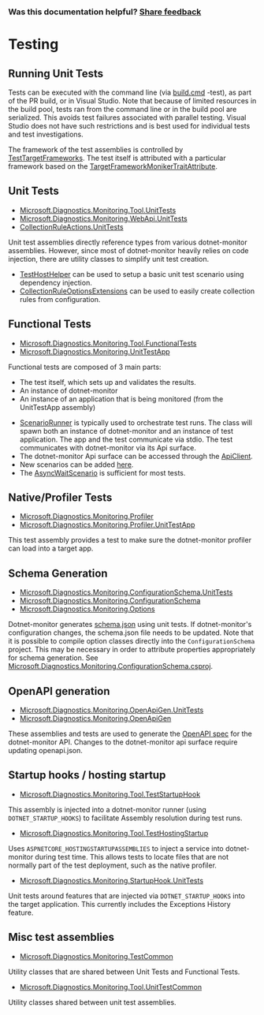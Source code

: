 
### Was this documentation helpful? [Share feedback](https://www.research.net/r/DGDQWXH?src=documentation%2FlearningPath%2Ftesting)

# Testing

## Running Unit Tests

Tests can be executed with the command line (via [build.cmd](../../Build.cmd) -test), as part of the PR build, or in Visual Studio. Note that because of limited resources in the build pool, tests ran from the command line or in the build pool are serialized. This avoids test failures associated with parallel testing. Visual Studio does not have such restrictions and is best used for individual tests and test investigations. 

The framework of the test assemblies is controlled by [TestTargetFrameworks](../../eng/Versions.props). The test itself is attributed with a particular framework based on the [TargetFrameworkMonikerTraitAttribute](../../src/Tests/Microsoft.Diagnostics.Monitoring.TestCommon/TargetFrameworkMonikerTraitAttribute.cs).

## Unit Tests

- [Microsoft.Diagnostics.Monitoring.Tool.UnitTests](../../src/Tests/Microsoft.Diagnostics.Monitoring.Tool.UnitTests)
- [Microsoft.Diagnostics.Monitoring.WebApi.UnitTests](../../src/Tests/Microsoft.Diagnostics.Monitoring.WebApi.UnitTests/)
- [CollectionRuleActions.UnitTests](../../src/Tests/CollectionRuleActions.UnitTests/)

Unit test assemblies directly reference types from various dotnet-monitor assemblies. However, since most of dotnet-monitor heavily relies on code injection, there are utility classes to simplify unit test creation. 

- [TestHostHelper](../../src/Tests/Microsoft.Diagnostics.Monitoring.Tool.UnitTestCommon/TestHostHelper.cs) can be used to setup a basic unit test scenario using dependency injection.
- [CollectionRuleOptionsExtensions](../../src/Tests/Microsoft.Diagnostics.Monitoring.Tool.UnitTestCommon/Options/CollectionRuleOptionsExtensions.cs) can be used to easily create collection rules from configuration.

## Functional Tests

- [Microsoft.Diagnostics.Monitoring.Tool.FunctionalTests](../../src/Tests/Microsoft.Diagnostics.Monitoring.Tool.FunctionalTests)
- [Microsoft.Diagnostics.Monitoring.UnitTestApp](../../src/Tests/Microsoft.Diagnostics.Monitoring.UnitTestApp/)

Functional tests are composed of 3 main parts:
- The test itself, which sets up and validates the results.
- An instance of dotnet-monitor
- An instance of an application that is being monitored (from the UnitTestApp assembly)

* [ScenarioRunner](../../src/Tests/Microsoft.Diagnostics.Monitoring.Tool.FunctionalTests/Runners/ScenarioRunner.cs) is typically used to orchestrate test runs. The class will spawn both an instance of dotnet-monitor and an instance of test application. The app and the test communicate via stdio. The test communicates with dotnet-monitor via its Api surface.
* The dotnet-monitor Api surface can be accessed through the [ApiClient](../../src/Tests/Microsoft.Diagnostics.Monitoring.Tool.FunctionalTests/HttpApi/ApiClient.cs).
* New scenarios can be added [here](../../src/Tests/Microsoft.Diagnostics.Monitoring.UnitTestApp/Scenarios/).
* The [AsyncWaitScenario](../../src/Tests/Microsoft.Diagnostics.Monitoring.UnitTestApp/Scenarios/AsyncWaitScenario.cs) is sufficient for most tests.

## Native/Profiler Tests

- [Microsoft.Diagnostics.Monitoring.Profiler](../../src/Tests/Microsoft.Diagnostics.Monitoring.Profiler/)
- [Microsoft.Diagnostics.Monitoring.Profiler.UnitTestApp](../../src/Tests/Microsoft.Diagnostics.Monitoring.Profiler.UnitTestApp/)

This test assembly provides a test to make sure the dotnet-monitor profiler can load into a target app.

## Schema Generation

- [Microsoft.Diagnostics.Monitoring.ConfigurationSchema.UnitTests](../../src/Tests/Microsoft.Diagnostics.Monitoring.ConfigurationSchema.UnitTests/)
- [Microsoft.Diagnostics.Monitoring.ConfigurationSchema](../../src/Tests/Microsoft.Diagnostics.Monitoring.ConfigurationSchema/)
- [Microsoft.Diagnostics.Monitoring.Options](../../src/Microsoft.Diagnostics.Monitoring.Options)

Dotnet-monitor generates [schema.json](../../documentation/schema.json) using unit tests. If dotnet-monitor's configuration changes, the schema.json file needs to be updated.
Note that it is possible to compile option classes directly into the `ConfigurationSchema` project. This may be necessary in order to attribute properties appropriately for schema generation. See [Microsoft.Diagnostics.Monitoring.ConfigurationSchema.csproj](../../src/Tests/Microsoft.Diagnostics.Monitoring.ConfigurationSchema/Microsoft.Diagnostics.Monitoring.ConfigurationSchema.csproj).

## OpenAPI generation

- [Microsoft.Diagnostics.Monitoring.OpenApiGen.UnitTests](../../src/Tests/Microsoft.Diagnostics.Monitoring.OpenApiGen.UnitTests/)
- [Microsoft.Diagnostics.Monitoring.OpenApiGen](../../src/Tests/Microsoft.Diagnostics.Monitoring.OpenApiGen/)

These assemblies and tests are used to generate the [OpenAPI spec](../../documentation/openapi.json) for the dotnet-monitor API. Changes to the dotnet-monitor api surface require updating openapi.json.

## Startup hooks / hosting startup

- [Microsoft.Diagnostics.Monitoring.Tool.TestStartupHook](../../src/Tests/Microsoft.Diagnostics.Monitoring.Tool.TestStartupHook/)

This assembly is injected into a dotnet-monitor runner (using `DOTNET_STARTUP_HOOKS`) to facilitate Assembly resolution during test runs.

- [Microsoft.Diagnostics.Monitoring.Tool.TestHostingStartup](../../src/Tests/Microsoft.Diagnostics.Monitoring.Tool.TestHostingStartup/)

Uses `ASPNETCORE_HOSTINGSTARTUPASSEMBLIES` to inject a service into dotnet-monitor during test time. This allows tests to locate files that are not normally part of the test deployment,
such as the native profiler.

- [Microsoft.Diagnostics.Monitoring.StartupHook.UnitTests](../../src/Tests/Microsoft.Diagnostics.Monitoring.StartupHook.UnitTests/)

Unit tests around features that are injected via `DOTNET_STARTUP_HOOKS` into the target application. This currently includes the Exceptions History feature.

## Misc test assemblies

- [Microsoft.Diagnostics.Monitoring.TestCommon](../../src/Tests/Microsoft.Diagnostics.Monitoring.TestCommon/)

Utility classes that are shared between Unit Tests and Functional Tests.

- [Microsoft.Diagnostics.Monitoring.Tool.UnitTestCommon](../../src/Tests/Microsoft.Diagnostics.Monitoring.Tool.UnitTestCommon/)

Utility classes shared between unit test assemblies.



